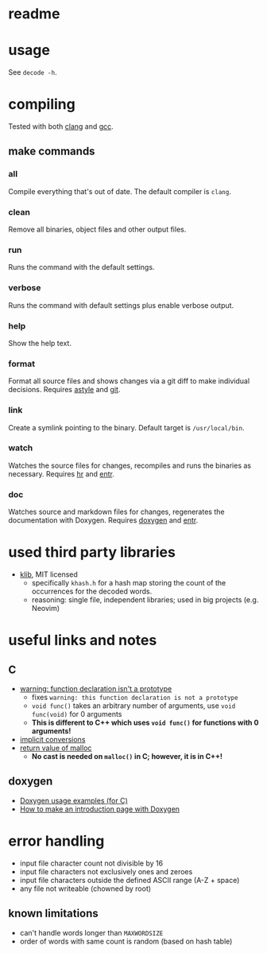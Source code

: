 # readme

# usage

See `decode -h`.

# compiling

Tested with both [clang](https://clang.llvm.org) and [gcc](https://gcc.gnu.org).

## make commands

### all

Compile everything that's out of date. The default compiler is `clang`.

### clean

Remove all binaries, object files and other output files.

### run

Runs the command with the default settings.

### verbose

Runs the command with default settings plus enable verbose output.

### help

Show the help text.

### format

Format all source files and shows changes via a git diff to make individual decisions. Requires [astyle](http://astyle.sourceforge.net) and [git](http://git.com).

### link

Create a symlink pointing to the binary. Default target is `/usr/local/bin`.

### watch

Watches the source files for changes, recompiles and runs the binaries as necessary. Requires [hr](https://github.com/LuRsT/hr) and [entr](https://github.com/clibs/entr).

### doc

Watches source and markdown files for changes, regenerates the documentation with Doxygen. Requires [doxygen](http://www.stack.nl/~dimitri/doxygen/) and [entr](https://github.com/clibs/entr).

# used third party libraries

- [klib](https://github.com/attractivechaos/klib), MIT licensed
  - specifically `khash.h` for a hash map storing the count of the occurrences for the decoded words.
  - reasoning: single file, independent libraries; used in big projects (e.g. Neovim)

# useful links and notes

## C

- [warning: function declaration isn't a prototype](https://stackoverflow.com/questions/42125/function-declaration-isnt-a-prototype)
  - fixes `warning: this function declaration is not a prototype`
  - `void func()` takes an arbitrary number of arguments, use `void func(void)` for 0 arguments
  - __This is different to C++ which uses `void func()` for functions with 0 arguments!__
- [implicit conversions](http://localdoc.scusa.lsu.edu/cppreference/en/c/language/conversion.html)
- [return value of malloc](https://stackoverflow.com/questions/3585847/return-value-of-malloc)
  - __No cast is needed on `malloc()` in C; however, it is in C++!__

## doxygen

- [Doxygen usage examples (for C)](http://fnch.users.sourceforge.net/doxygen_c.html)
- [How to make an introduction page with Doxygen](https://stackoverflow.com/questions/9502426/how-to-make-an-introduction-page-with-doxygen)

# error handling

- input file character count not divisible by 16
- input file characters not exclusively ones and zeroes
- input file characters outside the defined ASCII range (A-Z + space)
- any file not writeable (chowned by root)

## known limitations

- can't handle words longer than `MAXWORDSIZE`
- order of words with same count is random (based on hash table)
